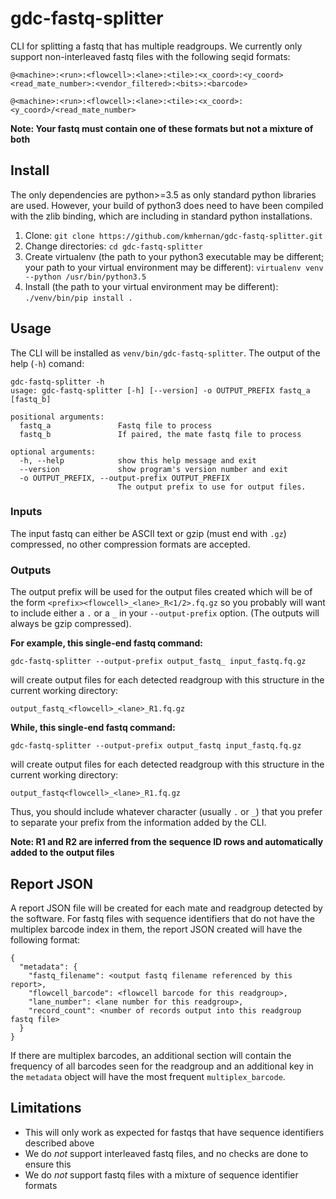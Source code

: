 # gdc-fastq-splitter

CLI for splitting a fastq that has multiple readgroups. We currently only support non-interleaved
fastq files with the following seqid formats:

`@<machine>:<run>:<flowcell>:<lane>:<tile>:<x_coord>:<y_coord> <read_mate_number>:<vendor_filtered>:<bits>:<barcode>`

`@<machine>:<run>:<flowcell>:<lane>:<tile>:<x_coord>:<y_coord>/<read_mate_number>`

**Note: Your fastq must contain one of these formats but not a mixture of both**

## Install

The only dependencies are python>=3.5 as only standard python libraries are used. However, your build of python3 
does need to have been compiled with the zlib binding, which are including in standard python installations.

1. Clone: `git clone https://github.com/kmhernan/gdc-fastq-splitter.git`
2. Change directories: `cd gdc-fastq-splitter`
3. Create virtualenv (the path to your python3 executable may be different; your path to your virtual environment may be different): `virtualenv venv --python /usr/bin/python3.5`
4. Install (the path to your virtual environment may be different): `./venv/bin/pip install .`

## Usage

The CLI will be installed as `venv/bin/gdc-fastq-splitter`. The output of the help (`-h`) comand:

```
gdc-fastq-splitter -h
usage: gdc-fastq-splitter [-h] [--version] -o OUTPUT_PREFIX fastq_a [fastq_b]

positional arguments:
  fastq_a               Fastq file to process
  fastq_b               If paired, the mate fastq file to process

optional arguments:
  -h, --help            show this help message and exit
  --version             show program's version number and exit
  -o OUTPUT_PREFIX, --output-prefix OUTPUT_PREFIX
                        The output prefix to use for output files.
```

### Inputs

The input fastq can either be ASCII text or gzip (must end with `.gz`) compressed, no other compression formats are
accepted.

### Outputs

The output prefix will be used for the output files created which will be of the form 
`<prefix><flowcell>_<lane>_R<1/2>.fq.gz` so you probably will want to include either a
`.` or a `_` in your `--output-prefix` option. (The outputs will always be gzip compressed).

__For example, this single-end fastq command:__

```
gdc-fastq-splitter --output-prefix output_fastq_ input_fastq.fq.gz
```

will create output files for each detected readgroup with this structure in the current working directory:

```
output_fastq_<flowcell>_<lane>_R1.fq.gz
```

__While, this single-end fastq command:__

```
gdc-fastq-splitter --output-prefix output_fastq input_fastq.fq.gz
```

will create output files for each detected readgroup with this structure in the current working directory:

```
output_fastq<flowcell>_<lane>_R1.fq.gz
```

Thus, you should include whatever character (usually `.` or `_`) that you prefer to separate your prefix from the 
information added by the CLI.

**Note: R1 and R2 are inferred from the sequence ID rows and automatically added to the output files**

## Report JSON

A report JSON file will be created for each mate and readgroup detected by the software. For fastq files with sequence
identifiers that do not have the multiplex barcode index in them, the report JSON created will have the following
format:

```
{
  "metadata": {
    "fastq_filename": <output fastq filename referenced by this report>,
    "flowcell_barcode": <flowcell barcode for this readgroup>,
    "lane_number": <lane number for this readgroup>,
    "record_count": <number of records output into this readgroup fastq file>
  }
}
```

If there are multiplex barcodes, an additional section will contain the frequency of all barcodes seen for the
readgroup and an additional key in the `metadata` object will have the most frequent `multiplex_barcode`.

## Limitations

* This will only work as expected for fastqs that have sequence identifiers described above
* We do *not* support interleaved fastq files, and no checks are done to ensure this
* We do *not* support fastq files with a mixture of sequence identifier formats
